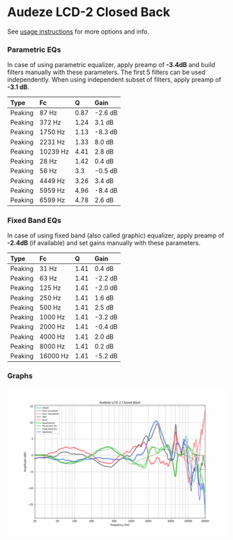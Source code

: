 # Audeze LCD-2 Closed Back
See [usage instructions](https://github.com/jaakkopasanen/AutoEq#usage) for more options and info.

### Parametric EQs
In case of using parametric equalizer, apply preamp of **-3.4dB** and build filters manually
with these parameters. The first 5 filters can be used independently.
When using independent subset of filters, apply preamp of **-3.1 dB**.

| Type    | Fc       |    Q | Gain    |
|:--------|:---------|:-----|:--------|
| Peaking | 87 Hz    | 0.87 | -2.6 dB |
| Peaking | 372 Hz   | 1.24 | 3.1 dB  |
| Peaking | 1750 Hz  | 1.13 | -8.3 dB |
| Peaking | 2231 Hz  | 1.33 | 8.0 dB  |
| Peaking | 10239 Hz | 4.41 | 2.8 dB  |
| Peaking | 28 Hz    | 1.42 | 0.4 dB  |
| Peaking | 56 Hz    | 3.3  | -0.5 dB |
| Peaking | 4449 Hz  | 3.26 | 3.4 dB  |
| Peaking | 5959 Hz  | 4.96 | -8.4 dB |
| Peaking | 6599 Hz  | 4.78 | 2.6 dB  |

### Fixed Band EQs
In case of using fixed band (also called graphic) equalizer, apply preamp of **-2.4dB**
(if available) and set gains manually with these parameters.

| Type    | Fc       |    Q | Gain    |
|:--------|:---------|:-----|:--------|
| Peaking | 31 Hz    | 1.41 | 0.4 dB  |
| Peaking | 63 Hz    | 1.41 | -2.2 dB |
| Peaking | 125 Hz   | 1.41 | -2.0 dB |
| Peaking | 250 Hz   | 1.41 | 1.6 dB  |
| Peaking | 500 Hz   | 1.41 | 2.5 dB  |
| Peaking | 1000 Hz  | 1.41 | -3.2 dB |
| Peaking | 2000 Hz  | 1.41 | -0.4 dB |
| Peaking | 4000 Hz  | 1.41 | 2.0 dB  |
| Peaking | 8000 Hz  | 1.41 | 0.2 dB  |
| Peaking | 16000 Hz | 1.41 | -5.2 dB |

### Graphs
![](./Audeze%20LCD-2%20Closed%20Back.png)